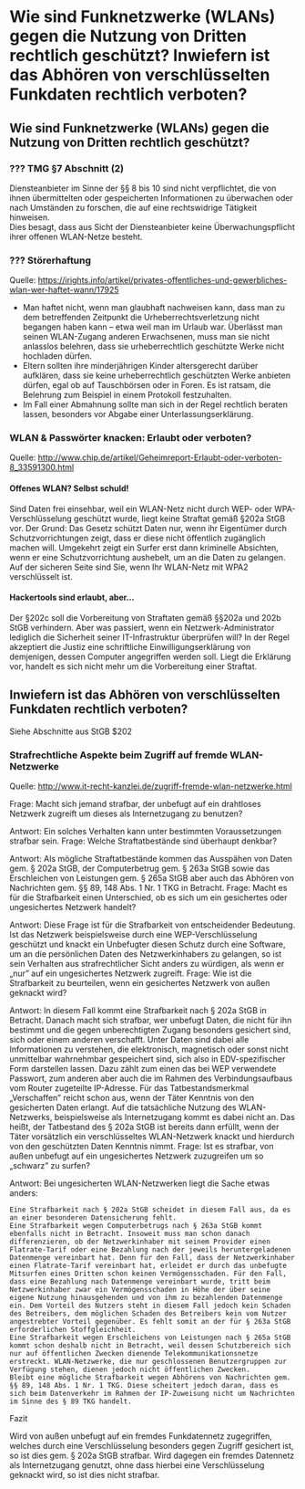 # Wie sind Funknetzwerke (WLANs) gegen die Nutzung von Dritten rechtlich geschützt? Inwiefern ist das Abhören von verschlüsselten Funkdaten rechtlich verboten?

## Wie sind Funknetzwerke (WLANs) gegen die Nutzung von Dritten rechtlich geschützt?
### ??? TMG §7 Abschnitt (2)
Diensteanbieter im Sinne der §§ 8 bis 10 sind nicht verpflichtet, die von ihnen übermittelten oder gespeicherten Informationen zu überwachen oder nach Umständen zu forschen, die auf eine rechtswidrige Tätigkeit hinweisen.  
Dies besagt, dass aus Sicht der Diensteanbieter keine Überwachungspflicht ihrer offenen WLAN-Netze besteht.
### ??? Störerhaftung
Quelle: https://irights.info/artikel/privates-offentliches-und-gewerbliches-wlan-wer-haftet-wann/17925   
  
* Man haftet nicht, wenn man glaubhaft nachweisen kann, dass man zu dem betreffenden Zeitpunkt die Urheberrechtsverletzung nicht begangen haben kann – etwa weil man im Urlaub war. Überlässt man seinen WLAN-Zugang anderen Erwachsenen, muss man sie nicht anlasslos belehren, dass sie urheberrechtlich geschützte Werke nicht hochladen dürfen.
* Eltern sollten ihre minderjährigen Kinder altersgerecht darüber aufklären, dass sie keine urheberrechtlich geschützten Werke anbieten dürfen, egal ob auf Tauschbörsen oder in Foren. Es ist ratsam, die Belehrung zum Beispiel in einem Protokoll festzuhalten.
* Im Fall einer Abmahnung sollte man sich in der Regel rechtlich beraten lassen, besonders vor Abgabe einer Unterlassungserklärung.

### WLAN & Passwörter knacken: Erlaubt oder verboten?
Quelle: http://www.chip.de/artikel/Geheimreport-Erlaubt-oder-verboten-8_33591300.html

#### Offenes WLAN? Selbst schuld!
Sind Daten frei einsehbar, weil ein WLAN-Netz nicht durch WEP- oder WPA-Verschlüsselung geschützt wurde, liegt keine Straftat gemäß §202a StGB vor. Der Grund: Das Gesetz schützt Daten nur, wenn ihr Eigentümer durch Schutzvorrichtungen zeigt, dass er diese nicht öffentlich zugänglich machen will. Umgekehrt zeigt ein Surfer erst dann kriminelle Absichten, wenn er eine Schutzvorrichtung aushebelt, um an die Daten zu gelangen. Auf der sicheren Seite sind Sie, wenn Ihr WLAN-Netz mit WPA2 verschlüsselt ist.

#### Hackertools sind erlaubt, aber...
Der §202c soll die Vorbereitung von Straftaten gemäß §§202a und 202b StGB verhindern. Aber was passiert, wenn ein Netzwerk-Administrator lediglich die Sicherheit seiner IT-Infrastruktur überprüfen will? In der Regel akzeptiert die Justiz eine schriftliche Einwilligungserklärung von demjenigen, dessen Computer angegriffen werden soll. Liegt die Erklärung vor, handelt es sich nicht mehr um die Vorbereitung einer Straftat.

## Inwiefern ist das Abhören von verschlüsselten Funkdaten rechtlich verboten?
Siehe Abschnitte aus StGB $202

### Strafrechtliche Aspekte beim Zugriff auf fremde WLAN-Netzwerke
Quelle: http://www.it-recht-kanzlei.de/zugriff-fremde-wlan-netzwerke.html

Frage: Macht sich jemand strafbar, der unbefugt auf ein drahtloses Netzwerk zugreift um dieses als Internetzugang zu benutzen?

Antwort: Ein solches Verhalten kann unter bestimmten Voraussetzungen strafbar sein.
Frage: Welche Straftatbestände sind überhaupt denkbar?

Antwort: Als mögliche Straftatbestände kommen das Ausspähen von Daten gem. § 202a StGB, der Computerbetrug gem. § 263a StGB sowie das Erschleichen von Leistungen gem. § 265a StGB aber auch das Abhören von Nachrichten gem. §§ 89, 148 Abs. 1 Nr. 1 TKG in Betracht.
Frage: Macht es für die Strafbarkeit einen Unterschied, ob es sich um ein gesichertes oder ungesichertes Netzwerk handelt?

Antwort: Diese Frage ist für die Strafbarkeit von entscheidender Bedeutung. Ist das Netzwerk beispielsweise durch eine WEP-Verschlüsselung geschützt und knackt ein Unbefugter diesen Schutz durch eine Software, um an die persönlichen Daten des Netzwerkinhabers zu gelangen, so ist sein Verhalten aus strafrechtlicher Sicht anders zu würdigen, als wenn er „nur” auf ein ungesichertes Netzwerk zugreift.
Frage: Wie ist die Strafbarkeit zu beurteilen, wenn ein gesichertes Netzwerk von außen geknackt wird?

Antwort: In diesem Fall kommt eine Strafbarkeit nach § 202a StGB in Betracht. Danach macht sich strafbar, wer unbefugt Daten, die nicht für ihn bestimmt und die gegen unberechtigten Zugang besonders gesichert sind, sich oder einem anderen verschafft. Unter Daten sind dabei alle Informationen zu verstehen, die elektronisch, magnetisch oder sonst nicht unmittelbar wahrnehmbar gespeichert sind, sich also in EDV-spezifischer Form darstellen lassen. Dazu zählt zum einen das bei WEP verwendete Passwort, zum anderen aber auch die im Rahmen des Verbindungsaufbaus vom Router zugeteilte IP-Adresse. Für das Tatbestandsmerkmal „Verschaffen” reicht schon aus, wenn der Täter Kenntnis von den gesicherten Daten erlangt. Auf die tatsächliche Nutzung des WLAN-Netzwerks, beispielsweise als Internetzugang kommt es dabei nicht an. Das heißt, der Tatbestand des § 202a StGB ist bereits dann erfüllt, wenn der Täter vorsätzlich ein verschlüsseltes WLAN-Netzwerk knackt und hierdurch von den geschützten Daten Kenntnis nimmt.
Frage: Ist es strafbar, von außen unbefugt auf ein ungesichertes Netzwerk zuzugreifen um so „schwarz” zu surfen?

Antwort: Bei ungesicherten WLAN-Netzwerken liegt die Sache etwas anders:

    Eine Strafbarkeit nach § 202a StGB scheidet in diesem Fall aus, da es an einer besonderen Datensicherung fehlt.
    Eine Strafbarkeit wegen Computerbetrugs nach § 263a StGB kommt ebenfalls nicht in Betracht. Insoweit muss man schon danach differenzieren, ob der Netzwerkinhaber mit seinem Provider einen Flatrate-Tarif oder eine Bezahlung nach der jeweils heruntergeladenen Datenmenge vereinbart hat. Denn für den Fall, dass der Netzwerkinhaber einen Flatrate-Tarif vereinbart hat, erleidet er durch das unbefugte Mitsurfen eines Dritten schon keinen Vermögensschaden. Für den Fall, dass eine Bezahlung nach Datenmenge vereinbart wurde, tritt beim Netzwerkinhaber zwar ein Vermögensschaden in Höhe der über seine eigene Nutzung hinausgehenden und von ihm zu bezahlenden Datenmenge ein. Dem Vorteil des Nutzers steht in diesem Fall jedoch kein Schaden des Betreibers, dem möglichen Schaden des Betreibers kein vom Nutzer angestrebter Vorteil gegenüber. Es fehlt somit an der für § 263a StGB erforderlichen Stoffgleichheit.
    Eine Strafbarkeit wegen Erschleichens von Leistungen nach § 265a StGB kommt schon deshalb nicht in Betracht, weil dessen Schutzbereich sich nur auf öffentlichen Zwecken dienende Telekommunikationsnetze erstreckt. WLAN-Netzwerke, die nur geschlossenen Benutzergruppen zur Verfügung stehen, dienen jedoch nicht öffentlichen Zwecken.
    Bleibt eine mögliche Strafbarkeit wegen Abhörens von Nachrichten gem. §§ 89, 148 Abs. 1 Nr. 1 TKG. Diese scheitert jedoch daran, dass es sich beim Datenverkehr im Rahmen der IP-Zuweisung nicht um Nachrichten im Sinne des § 89 TKG handelt.

Fazit

Wird von außen unbefugt auf ein fremdes Funkdatennetz zugegriffen, welches durch eine Verschlüsselung besonders gegen Zugriff gesichert ist, so ist dies gem. § 202a StGB strafbar. Wird dagegen ein fremdes Datennetz als Internetzugang genutzt, ohne dass hierbei eine Verschlüsselung geknackt wird, so ist dies nicht strafbar.
